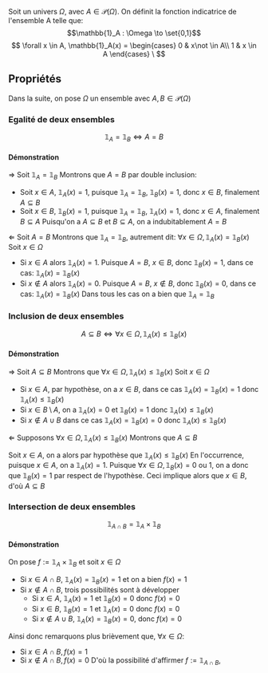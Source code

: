 Soit un univers $\Omega$, avec $A \in \mathcal{P}(\Omega)$.
On définit la fonction indicatrice de l'ensemble A telle que:
$$\mathbb{1}_A : \Omega \to \set{0,1}$$
$$
\forall x \in A, \mathbb{1}_A(x) = \begin{cases} 
      0 & x\not \in A\\
      1 & x \in A 
   \end{cases}
\
$$

## Propriétés
Dans la suite, on pose $\Omega$ un ensemble avec $A, B \in \mathcal{P}(\Omega)$
### Egalité de deux ensembles
$$ \mathbb{1}_A = \mathbb{1}_B \Leftrightarrow A=B$$
#### Démonstration
$\Rightarrow$
Soit $\mathbb{1}_A = \mathbb{1}_B$
Montrons que $A=B$ par double inclusion:
- Soit $x \in A$, $\mathbb{1}_A(x) = 1$, puisque $\mathbb{1}_A = \mathbb{1}_B$, $\mathbb{1}_B(x) = 1$, donc $x \in B$, finalement $A \subseteq B$
- Soit $x \in B$, $\mathbb{1}_B(x) = 1$, puisque $\mathbb{1}_A = \mathbb{1}_B$, $\mathbb{1}_A(x) = 1$, donc $x \in A$, finalement $B \subseteq A$
Puisqu'on a $A \subseteq B$ et $B\subseteq A$, on a indubitablement $A=B$

$\Leftarrow$
Soit $A = B$
Montrons que $\mathbb{1}_A = \mathbb{1}_B$, autrement dit: $\forall x \in \Omega, \mathbb{1}_A(x) = \mathbb{1}_B(x)$
Soit $x \in \Omega$
- Si $x \in A$ alors $\mathbb{1}_A(x) = 1$. Puisque $A=B$, $x \in B$, donc $\mathbb{1}_B(x) =1$, dans ce cas: $\mathbb{1}_A(x) = \mathbb{1}_B(x)$
- Si $x \not \in A$ alors $\mathbb{1}_A(x) = 0$. Puisque $A=B$, $x \not \in B$, donc $\mathbb{1}_B(x) =0$, dans ce cas: $\mathbb{1}_A(x) = \mathbb{1}_B(x)$
Dans tous les cas on a bien que $\mathbb{1}_A = \mathbb{1}_B$ 

### Inclusion de deux ensembles
$$ A \subseteq B \Leftrightarrow \forall x \in \Omega, \mathbb{1}_A(x) \leq \mathbb{1}_B(x)$$

#### Démonstration
$\Rightarrow$
Soit $A \subseteq B$
Montrons que $\forall x \in \Omega, \mathbb{1}_A(x) \leq \mathbb{1}_B(x)$
Soit $x \in \Omega$
- Si $x \in A$, par hypothèse, on a $x \in B$, dans ce cas $\mathbb{1}_A(x) = \mathbb{1}_B(x) =1$ donc $\mathbb{1}_A(x) \leq \mathbb{1}_B(x)$
- Si $x \in B \setminus A$, on a $\mathbb{1}_A(x) =0$ et $\mathbb{1}_B(x) =1$ donc $\mathbb{1}_A(x) \leq \mathbb{1}_B(x)$
- Si $x \not \in A \cup B$ dans ce cas $\mathbb{1}_A(x) = \mathbb{1}_B(x) =0$ donc $\mathbb{1}_A(x) \leq \mathbb{1}_B(x)$

$\Leftarrow$
Supposons $\forall x \in \Omega, \mathbb{1}_A(x) \leq \mathbb{1}_B(x)$
Montrons que $A \subseteq B$

Soit $x \in A$, on a alors par hypothèse que $\mathbb{1}_A(x) \leq \mathbb{1}_B(x)$
En l'occurrence, puisque $x \in A$, on a $\mathbb{1}_A(x)=1$.
Puisque $\forall x \in \Omega, \mathbb{1}_B(x) = 0$ ou $1$, on a donc que $\mathbb{1}_B(x) =1$ par respect de l'hypothèse.
Ceci implique alors que $x \in B$, d'où $A \subseteq B$







### Intersection de deux ensembles
$$ \mathbb{1}_{A \cap B} = \mathbb{1}_A \times \mathbb{1}_B$$
#### Démonstration
On pose $f := \mathbb{1}_A \times \mathbb{1}_B$ et soit $x \in \Omega$
- Si $x \in A \cap B$, $\mathbb{1}_A(x) = \mathbb{1}_B(x) = 1$ et on a bien $f(x) = 1$
- Si $x \not \in A \cap B$, trois possibilités sont à développer
	- Si $x \in A$, $\mathbb{1}_A(x) = 1$ et $\mathbb{1}_B(x) =0$ donc $f(x) = 0$
	- Si $x \in B$, $\mathbb{1}_B(x) = 1$ et $\mathbb{1}_A(x) =0$ donc $f(x) = 0$
	- Si $x \not \in A \cup B$, $\mathbb{1}_A(x) = \mathbb{1}_B(x) = 0$, donc $f(x) =0$

Ainsi donc remarquons plus brièvement que, $\forall x \in \Omega$:
- Si $x \in A \cap B, f(x) =1$
- Si $x \not \in A \cap B, f(x) = 0$
D'où la possibilité d'affirmer $f := \mathbb{1}_{A \cap B}$,